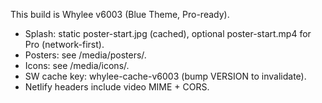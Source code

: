 This build is Whylee v6003 (Blue Theme, Pro-ready).
- Splash: static poster-start.jpg (cached), optional poster-start.mp4 for Pro (network-first).
- Posters: see /media/posters/.
- Icons: see /media/icons/.
- SW cache key: whylee-cache-v6003 (bump VERSION to invalidate).
- Netlify headers include video MIME + CORS.
